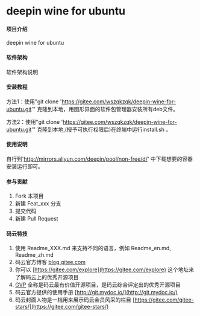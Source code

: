 # deepin wine for ubuntu

#### 项目介绍
deepin wine for ubuntu

#### 软件架构
软件架构说明


#### 安装教程

方法1：使用"git clone 'https://gitee.com/wszqkzqk/deepin-wine-for-ubuntu.git'" 克隆到本地，用图形界面的软件包管理器安装所有deb文件。

方法2：使用"git clone 'https://gitee.com/wszqkzqk/deepin-wine-for-ubuntu.git'" 克隆到本地,(授予可执行权限后)在终端中运行install.sh 。

#### 使用说明

自行到'http://mirrors.aliyun.com/deepin/pool/non-free/d/' 中下载想要的容器安装运行即可。

#### 参与贡献

1. Fork 本项目
2. 新建 Feat_xxx 分支
3. 提交代码
4. 新建 Pull Request


#### 码云特技

1. 使用 Readme\_XXX.md 来支持不同的语言，例如 Readme\_en.md, Readme\_zh.md
2. 码云官方博客 [blog.gitee.com](https://blog.gitee.com)
3. 你可以 [https://gitee.com/explore](https://gitee.com/explore) 这个地址来了解码云上的优秀开源项目
4. [GVP](https://gitee.com/gvp) 全称是码云最有价值开源项目，是码云综合评定出的优秀开源项目
5. 码云官方提供的使用手册 [http://git.mydoc.io/](http://git.mydoc.io/)
6. 码云封面人物是一档用来展示码云会员风采的栏目 [https://gitee.com/gitee-stars/](https://gitee.com/gitee-stars/)

